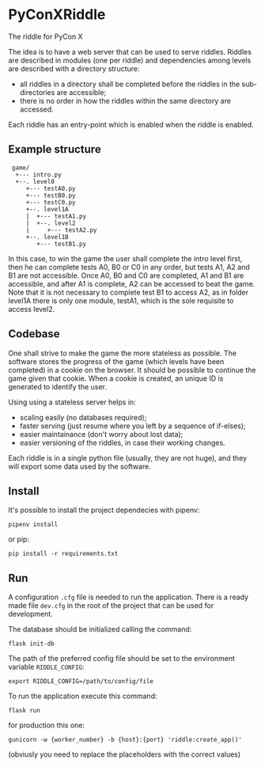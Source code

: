 # PyConXRiddle
The riddle for PyCon X

The idea is to have a web server that can be used to serve riddles.
Riddles are described in modules (one per riddle) and dependencies among levels
are described with a directory structure:

 - all riddles in a directory shall be completed before the riddles in the
   sub-directories are accessible;
 - there is no order in how the riddles within the same directory are accessed.

Each riddle has an entry-point which is enabled when the riddle is enabled.

## Example structure

     game/
      +--- intro.py
      +--. level0
         +--- testA0.py
         +--- testB0.py
         +--- testC0.py
         +--. level1A
         |  +--- testA1.py
         |  +--. level2
         |     +--- testA2.py
         +--. level1B
            +--- testB1.py

In this case, to win the game the user shall complete the intro level first,
then he can complete tests A0, B0 or C0 in any order, but tests A1, A2 and B1
are not accessible. Once A0, B0 and C0 are completed, A1 and B1 are accessible,
and after A1 is complete, A2 can be accessed to beat the game. Note that it is
not necessary to complete test B1 to access A2, as in folder level1A there is
only one module, testA1, which is the sole requisite to access level2.
  
## Codebase

One shall strive to make the game the more stateless as possible. The software
stores the progress of the game (which levels have been completed) in a cookie
on the browser. It should be possible to continue the game given that cookie.
When a cookie is created, an unique ID is generated to identify the user.

Using using a stateless server helps in:
 - scaling easily (no databases required);
 - faster serving (just resume where you left by a sequence of if-elses);
 - easier maintainance (don't worry about lost data);
 - easier versioning of the riddles, in case their working changes.

Each riddle is in a single python file (usually, they are not huge), and they
will export some data used by the software.


## Install

It's possible to install the project dependecies with pipenv:

`pipenv install`

or pip:

`pip install -r requirements.txt`


## Run

A configuration `.cfg` file is needed to run the application.
There is a ready made file `dev.cfg` in the root of the project that can be used for development.

The database should be initialized calling the command:

`flask init-db` 

The path of the preferred config file should be set to the environment variable `RIDDLE_CONFIG`:

`export RIDDLE_CONFIG=/path/to/config/file`

To run the application execute this command:

`flask run`

for production this one:

`gunicorn -w {worker_number} -b {host}:{port} 'riddle:create_app()'`

(obviusly you need to replace the placeholders with the correct values)